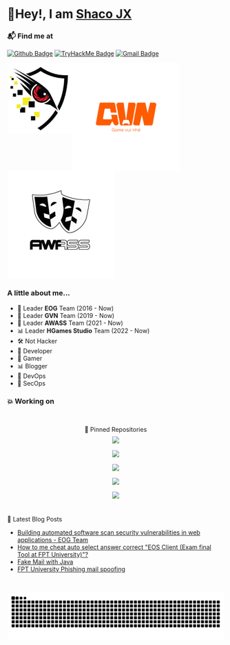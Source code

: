<h1>🤙Hey!, I am <a href="https://github.com/shacojx">Shaco JX</a></h1>
</h1>

### 📬 Find me at

[![Github Badge](http://img.shields.io/badge/-Github-black?style=flat-square&logo=github&link=https://github.com/shacojx/)](https://github.com/shacojx/)
[![TryHackMe Badge](https://img.shields.io/badge/-Facebook-blue?style=flat-square&logo=facebook&logoColor=white&link=https://facebook.com/shaco.jx)](https://facebook.com/shaco.jx)
[![Gmail Badge](https://img.shields.io/badge/-Gmail-d14836?style=flat-square&logo=Gmail&logoColor=white&link=mailto:shacojx001@gmail.com)](mailto:shacojx001@gmail.com)

 
<img src="https://github.com/shacojx/shacojx/blob/main/eog.jpg" width="150" align="left"/><img src="https://github.com/shacojx/shacojx/blob/main/gvn.png" width="250" align="center"/><img src="https://github.com/shacojx/shacojx/blob/main/awass.png" width="250" align="center"/>
### A little about me... 

- 🌱 Leader **EOG** Team (2016 - Now) 
- 🔭 Leader **GVN** Team (2019 - Now) 
- 🤖 Leader **AWASS** Team (2021 - Now) 
- 📊 Leader **HGames Studio** Team (2022 - Now)
- 🛠 Not Hacker
- 🐞 Developer
- 🤖 Gamer
- 📊 Blogger
- 🤔 DevOps
- 👯 SecOps


### 💥 Working on
<br>
<p align="center">
 📌 Pinned Repositories

<br>

<a href="https://github.com/shacojx/EScan">
  <img align="center" style="margin:0.5rem" src="https://github-readme-stats.vercel.app/api/pin/?username=shacojx&repo=EScan&title_color=ffffff&text_color=c9cacc&icon_color=4AB197&bg_color=1A2B34" />
</a>

<br>

<a href="https://github.com/shacojx/VinaScanHub">
  <img align="center" style="margin:0.5rem" src="https://github-readme-stats.vercel.app/api/pin/?username=shacojx&repo=VinaScanHub&title_color=ffffff&text_color=c9cacc&icon_color=4AB197&bg_color=1A2B34" />
</a>

<br>

<a href="https://github.com/shacojx/FTSec-Email-Spoofing-Tool">
  <img align="center" style="margin:0.5rem" src="https://github-readme-stats.vercel.app/api/pin/?username=shacojx&repo=FTSec-Email-Spoofing-Tool&title_color=ffffff&text_color=c9cacc&icon_color=4AB197&bg_color=1A2B34" />
</a>

<br>
<a href="https://github.com/shacojx/WordPress-CVE-Exploit-POC">
  <img align="center" style="margin:0.5rem" src="https://github-readme-stats.vercel.app/api/pin/?username=shacojx&repo=WordPress-CVE-Exploit-POC&title_color=ffffff&text_color=c9cacc&icon_color=4AB197&bg_color=1A2B34" />
</a>

<br>
<a href="https://github.com/shacojx/Drupal-CVE-Exploit-POC">
  <img align="center" style="margin:0.5rem" src="https://github-readme-stats.vercel.app/api/pin/?username=shacojx&repo=Drupal-CVE-Exploit-POC&title_color=ffffff&text_color=c9cacc&icon_color=4AB197&bg_color=1A2B34" />
</a>

<br>
<br>
</p>
📝 Latest Blog Posts

<br>

<!-- BLOG-POST-LIST:START -->
- [Building automated software scan security vulnerabilities in web applications - EOG Team](https://shacojx.blogspot.com/2020/08/building-automated-software-scan.html)
- [How to me cheat auto select answer correct "EOS Client (Exam final Tool at FPT University)"?](https://shacojx.blogspot.com/2021/07/how-to-i-cheat-auto-select-answer.html)
- [Fake Mail with Java](https://shacojx.blogspot.com/2019/04/fake-mail-with-java-hoa-roi-cua-phat.html)
- [FPT University Phishing mail spoofing](https://shacojx.blogspot.com/2019/04/drama-fpt-phishing-mail-thoi-anh-khong.html)
<!-- BLOG-POST-LIST:END -->

<br>

<p align="center">
  <img src="https://github.com/shacojx/shacojx/blob/main/github-contribution-grid-snake.svg" alt="snake"></center>

